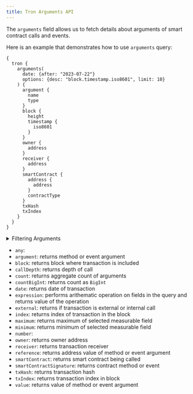 ```yaml
---
title: Tron Arguments API
---
```


<head>
<meta name="title" content="Tron Arguments API"/>
<meta name="description" content="Get event and call arguments on the Tron blockchain. Also, get event and call arguments for tokens or NFTs on the Tron blockchain."/>
<meta name="keywords" content="Tron api, Tron python api, Tron nft api, Tron scan api, Tron matic api, Tron api docs, Tron crypto api, Tron blockchain api,matic network api"/>
<meta name="robots" content="index, follow"/>
<meta http-equiv="Content-Type" content="text/html; charset=utf-8"/>
<meta name="language" content="English"/>

<!-- Open Graph / Facebook -->
<meta property="og:type" content="website" />
<meta property="og:title" content="Tron Arguments API" />
<meta property="og:description" content="Get event and call arguments on the Tron   blockchain. Also, get event and call arguments for tokens or NFTs on the Tron blockchain." />

<!-- Twitter -->
<meta property="twitter:card" content="summary_large_image" />
<meta property="twitter:title" content="Tron Arguments API" />
<meta property="twitter:description" content="Get event and call arguments on the Tron blockchain. Also, get event and call arguments for tokens or NFTs on the Tron blockchain." />
</head>

The `arguments` field allows us to fetch details about arguments of smart contract calls and events.

Here is an example that demonstrates how to use `arguments` query:

```
{
  tron {
    arguments(
      date: {after: "2023-07-22"}
      options: {desc: "block.timestamp.iso8601", limit: 10}
    ) {
      argument {
        name
        type
      }
      block {
        height
        timestamp {
          iso8601
        }
      }
      owner {
        address
      }
      receiver {
        address
      }
      smartContract {
        address {
          address
        }
        contractType
      }
      txHash
      txIndex
    }
  }
}
```

<details>
<summary>Filtering Arguments</summary>

- `any`:
- `arguments`: filter by method or event argument
- `argumentType`: filter by argument type
- `callDepth`: filter by depth of the call
- `date`: filter by selecting date in range, list or just date
- `external`: filter by if call is external or internal
- `height`: filter by block height
- `options`: filter returned data by ordering, limiting, and constraining it.
- `owner`: filter by owner address
- `receiver`: filter by receiver address
- `reference`: filter by address value of method or event argument
- `signatureType`: filter by signature of contract method or event
- `smartContractAddress`: filter by smart contract address
- `smartContractEvent`: filter by name of the smart contract event
- `smartContractMethod`: filter by name of the smart contract method
- `time`: filter by selecting time in range, list or jus time
- `txHash`: filter by hash of transaction
- `txIndex`: filter by transaction index in the block
- `value`: filter by value of the argument

</details>

- `any`:
- `argument`: returns method or event argument
- `block`: returns block where transaction is included
- `callDepth`: returns depth of call
- `count`: returns aggregate count of arguments
- `countBigInt`: returns count as `BigInt`
- `date`: returns date of transaction
- `expression`: performs arithematic operation on fields in the query and returns value of the operation
- `external`: returns if transaction is external or internal call
- `index`: returns index of transaction in the block
- `maximum`: returns maximum of selected measurable field
- `minimum`: returns minimum of selected measurable field
- `number`:
- `owner`: returns owner address
- `receiver`: returns transaction receiver
- `reference`: returns address value of method or event argument
- `smartContract`: returns smart contract being called
- `smartContractSignature`: returns contract method or event
- `txHash`: returns transaction hash
- `txIndex`: returns transaction index in block
- `value`: returns value of method or event argument
